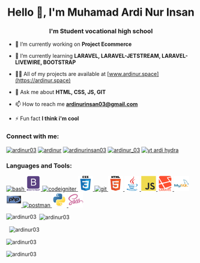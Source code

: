 <h1 align="center">Hello 👋, I'm Muhamad Ardi Nur Insan</h1>
<h3 align="center">I'm Student vocational high school</h3>

- 🔭 I’m currently working on **Project Ecommerce**

- 🌱 I’m currently learning **LARAVEL, LARAVEL-JETSTREAM, LARAVEL-LIVEWIRE, BOOTSTRAP**

- 👨‍💻 All of my projects are available at [www.ardinur.space](https://ardinur.space)

- 💬 Ask me about **HTML, CSS, JS, GIT**

- 📫 How to reach me **ardinurinsan03@gmail.com**

- ⚡ Fun fact **I think i'm cool**                        

<h3 align="left">Connect with me:</h3>
<p align="left">
<a href="https://twitter.com/ardinur03" target="blank"><img align="center" src="https://cdn.jsdelivr.net/npm/simple-icons@3.0.1/icons/twitter.svg" alt="ardinur03" height="30" width="40" /></a>
<a href="https://linkedin.com/in/ardinur" target="blank"><img align="center" src="https://cdn.jsdelivr.net/npm/simple-icons@3.0.1/icons/linkedin.svg" alt="ardinur" height="30" width="40" /></a>
<a href="https://fb.com/ardinurinsan03" target="blank"><img align="center" src="https://cdn.jsdelivr.net/npm/simple-icons@3.0.1/icons/facebook.svg" alt="ardinurinsan03" height="30" width="40" /></a>
<a href="https://instagram.com/ardinur_03" target="blank"><img align="center" src="https://cdn.jsdelivr.net/npm/simple-icons@3.0.1/icons/instagram.svg" alt="ardinur_03" height="30" width="40" /></a>
<a href="https://www.youtube.com/c/yt ardi hydra" target="blank"><img align="center" src="https://cdn.jsdelivr.net/npm/simple-icons@3.0.1/icons/youtube.svg" alt="yt ardi hydra" height="30" width="40" /></a>
</p>

<h3 align="left">Languages and Tools:</h3>
<p align="left"> <a href="https://www.gnu.org/software/bash/" target="_blank"> <img src="https://www.vectorlogo.zone/logos/gnu_bash/gnu_bash-icon.svg" alt="bash" width="40" height="40"/> </a> <a href="https://getbootstrap.com" target="_blank"> <img src="https://raw.githubusercontent.com/devicons/devicon/master/icons/bootstrap/bootstrap-plain-wordmark.svg" alt="bootstrap" width="40" height="40"/> </a> <a href="https://codeigniter.com" target="_blank"> <img src="https://cdn.worldvectorlogo.com/logos/codeigniter.svg" alt="codeigniter" width="40" height="40"/> </a> <a href="https://www.w3schools.com/css/" target="_blank"> <img src="https://raw.githubusercontent.com/devicons/devicon/master/icons/css3/css3-original-wordmark.svg" alt="css3" width="40" height="40"/> </a> <a href="https://git-scm.com/" target="_blank"> <img src="https://www.vectorlogo.zone/logos/git-scm/git-scm-icon.svg" alt="git" width="40" height="40"/> </a> <a href="https://www.w3.org/html/" target="_blank"> <img src="https://raw.githubusercontent.com/devicons/devicon/master/icons/html5/html5-original-wordmark.svg" alt="html5" width="40" height="40"/> </a> <a href="https://www.java.com" target="_blank"> <img src="https://raw.githubusercontent.com/devicons/devicon/master/icons/java/java-original.svg" alt="java" width="40" height="40"/> </a> <a href="https://developer.mozilla.org/en-US/docs/Web/JavaScript" target="_blank"> <img src="https://raw.githubusercontent.com/devicons/devicon/master/icons/javascript/javascript-original.svg" alt="javascript" width="40" height="40"/> </a> <a href="https://laravel.com/" target="_blank"> <img src="https://raw.githubusercontent.com/devicons/devicon/master/icons/laravel/laravel-plain-wordmark.svg" alt="laravel" width="40" height="40"/> </a> <a href="https://www.mysql.com/" target="_blank"> <img src="https://raw.githubusercontent.com/devicons/devicon/master/icons/mysql/mysql-original-wordmark.svg" alt="mysql" width="40" height="40"/> </a> <a href="https://www.php.net" target="_blank"> <img src="https://raw.githubusercontent.com/devicons/devicon/master/icons/php/php-original.svg" alt="php" width="40" height="40"/> </a> <a href="https://postman.com" target="_blank"> <img src="https://www.vectorlogo.zone/logos/getpostman/getpostman-icon.svg" alt="postman" width="40" height="40"/> </a> <a href="https://www.python.org" target="_blank"> <img src="https://raw.githubusercontent.com/devicons/devicon/master/icons/python/python-original.svg" alt="python" width="40" height="40"/> </a> <a href="https://sass-lang.com" target="_blank"> <img src="https://raw.githubusercontent.com/devicons/devicon/master/icons/sass/sass-original.svg" alt="sass" width="40" height="40"/> </a> </p>

<p> <img align = "left" src = "https://github-readme-stats.vercel.app/api/top-langs?username=ardinur03&show_icons=true&locale=en&layout=compact&theme=tokyonight" alt = "ardinur03" /> </p>

<p> &nbsp; <img align = "center" src = "https://github-readme-stats.vercel.app/api?username=ardinur03&show_icons=true&locale=en&theme=tokyonight" alt = "ardinur03" /> </p>

<p> &nbsp; <img align = "center" src = "https://activity-graph.herokuapp.com/graph?username=ardinur03&theme=tokyonight" alt = "ardinur03" /> </p>

<p> <img align = "center" src = "https://github-readme-streak-stats.herokuapp.com/?user=ardinur03&&theme=tokyonight" alt = "ardinur03" /> </p>

<p> <img align = "center" src = "https://gpvc.arturio.dev/ardinur03" alt = "ardinur03" /> </p>
